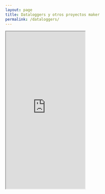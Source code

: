 ```yaml
---
layout: page
title: Dataloggers y otros proyectos maker
permalink: /dataloggers/
---
```


<head>
  <base target="_top">

</head>

<body>
  
  
  <iframe
    src="http://gusapps.zapto.org:8080/chart.html"
    height="500" width="50%"></iframe>
</body>

